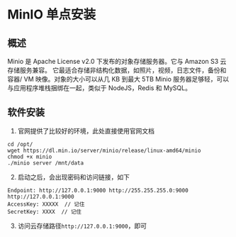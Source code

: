 # MinIO 单点安装

## 概述

Minio 是 Apache License v2.0 下发布的对象存储服务器。它与 Amazon S3 云存储服务兼容。
它最适合存储非结构化数据，如照片，视频，日志文件，备份和容器/ VM 映像。对象的大小可以从几 KB 到最大 5TB
Minio 服务器足够轻，可以与应用程序堆栈捆绑在一起，类似于 NodeJS，Redis 和 MySQL。

## 软件安装

1. 官网提供了比较好的环境，此处直接使用官网文档

```shell
cd /opt/
wget https://dl.min.io/server/minio/release/linux-amd64/minio
chmod +x minio
./minio server /mnt/data
```

2. 启动之后，会出现密码和访问链接，如下

```shell
Endpoint: http://127.0.0.1:9000 http://255.255.255.0:9000 http://127.0.0.1:9000
AccessKey: XXXXX  // 记住
SecretKey: XXXX  // 记住
```

3. 访问云存储路径`http://127.0.0.1:9000`，即可
